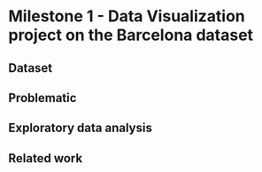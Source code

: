# Milestone 1 - Data Visualization project on the Barcelona dataset

## Dataset

## Problematic

## Exploratory data analysis

## Related work
